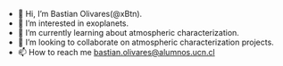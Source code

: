 - 👋 Hi, I’m Bastian Olivares(@xBtn).
- 👀 I’m interested in exoplanets.
- 🌱 I’m currently learning about atmospheric characterization.
- 💞️ I’m looking to collaborate on atmospheric characterization projects.
- 📫 How to reach me bastian.olivares@alumnos.ucn.cl

<!---
xBtn/xBtn is a ✨ special ✨ repository because its `README.md` (this file) appears on your GitHub profile.
You can click the Preview link to take a look at your changes.
--->

